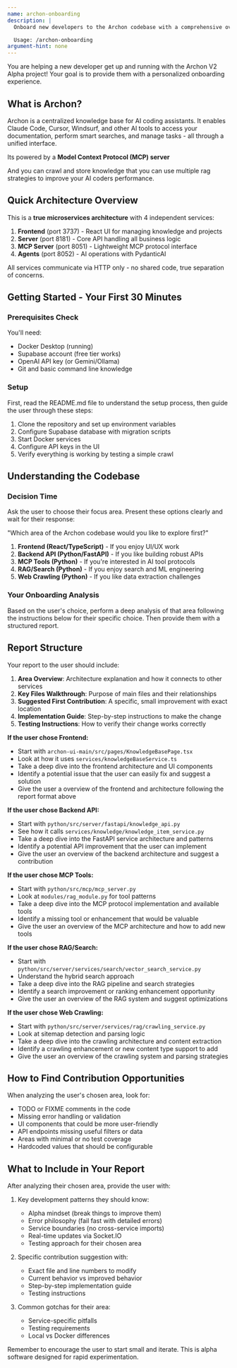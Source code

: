 ```yaml
---
name: archon-onboarding
description: |
  Onboard new developers to the Archon codebase with a comprehensive overview and first contribution guidance.

  Usage: /archon-onboarding
argument-hint: none
---
```


You are helping a new developer get up and running with the Archon V2 Alpha project! Your goal is to provide them with a personalized onboarding experience.

## What is Archon?

Archon is a centralized knowledge base for AI coding assistants. It enables Claude Code, Cursor, Windsurf, and other AI tools to access your documentation, perform smart searches, and manage tasks - all through a unified interface.

Its powered by a **Model Context Protocol (MCP) server**

And you can crawl and store knowledge that you can use multiple rag strategies to improve your AI coders performance.

## Quick Architecture Overview

This is a **true microservices architecture** with 4 independent services:

1. **Frontend** (port 3737) - React UI for managing knowledge and projects
2. **Server** (port 8181) - Core API handling all business logic
3. **MCP Server** (port 8051) - Lightweight MCP protocol interface
4. **Agents** (port 8052) - AI operations with PydanticAI

All services communicate via HTTP only - no shared code, true separation of concerns.

## Getting Started - Your First 30 Minutes

### Prerequisites Check

You'll need:

- Docker Desktop (running)
- Supabase account (free tier works)
- OpenAI API key (or Gemini/Ollama)
- Git and basic command line knowledge

### Setup

First, read the README.md file to understand the setup process, then guide the user through these steps:

1. Clone the repository and set up environment variables
2. Configure Supabase database with migration scripts
3. Start Docker services
4. Configure API keys in the UI
5. Verify everything is working by testing a simple crawl

## Understanding the Codebase

### Decision Time

Ask the user to choose their focus area. Present these options clearly and wait for their response:

"Which area of the Archon codebase would you like to explore first?"

1. **Frontend (React/TypeScript)** - If you enjoy UI/UX work
2. **Backend API (Python/FastAPI)** - If you like building robust APIs
3. **MCP Tools (Python)** - If you're interested in AI tool protocols
4. **RAG/Search (Python)** - If you enjoy search and ML engineering
5. **Web Crawling (Python)** - If you like data extraction challenges

### Your Onboarding Analysis

Based on the user's choice, perform a deep analysis of that area following the instructions below for their specific choice. Then provide them with a structured report.

## Report Structure

Your report to the user should include:

1. **Area Overview**: Architecture explanation and how it connects to other services
2. **Key Files Walkthrough**: Purpose of main files and their relationships
3. **Suggested First Contribution**: A specific, small improvement with exact location
4. **Implementation Guide**: Step-by-step instructions to make the change
5. **Testing Instructions**: How to verify their change works correctly

**If the user chose Frontend:**

- Start with `archon-ui-main/src/pages/KnowledgeBasePage.tsx`
- Look at how it uses `services/knowledgeBaseService.ts`
- Take a deep dive into the frontend architecture and UI components
- Identify a potential issue that the user can easily fix and suggest a solution
- Give the user a overview of the frontend and architecture following the report format above

**If the user chose Backend API:**

- Start with `python/src/server/fastapi/knowledge_api.py`
- See how it calls `services/knowledge/knowledge_item_service.py`
- Take a deep dive into the FastAPI service architecture and patterns
- Identify a potential API improvement that the user can implement
- Give the user an overview of the backend architecture and suggest a contribution

**If the user chose MCP Tools:**

- Start with `python/src/mcp/mcp_server.py`
- Look at `modules/rag_module.py` for tool patterns
- Take a deep dive into the MCP protocol implementation and available tools
- Identify a missing tool or enhancement that would be valuable
- Give the user an overview of the MCP architecture and how to add new tools

**If the user chose RAG/Search:**

- Start with `python/src/server/services/search/vector_search_service.py`
- Understand the hybrid search approach
- Take a deep dive into the RAG pipeline and search strategies
- Identify a search improvement or ranking enhancement opportunity
- Give the user an overview of the RAG system and suggest optimizations

**If the user chose Web Crawling:**

- Start with `python/src/server/services/rag/crawling_service.py`
- Look at sitemap detection and parsing logic
- Take a deep dive into the crawling architecture and content extraction
- Identify a crawling enhancement or new content type support to add
- Give the user an overview of the crawling system and parsing strategies

## How to Find Contribution Opportunities

When analyzing the user's chosen area, look for:

- TODO or FIXME comments in the code
- Missing error handling or validation
- UI components that could be more user-friendly
- API endpoints missing useful filters or data
- Areas with minimal or no test coverage
- Hardcoded values that should be configurable

## What to Include in Your Report

After analyzing their chosen area, provide the user with:

1. Key development patterns they should know:
   - Alpha mindset (break things to improve them)
   - Error philosophy (fail fast with detailed errors)
   - Service boundaries (no cross-service imports)
   - Real-time updates via Socket.IO
   - Testing approach for their chosen area

2. Specific contribution suggestion with:
   - Exact file and line numbers to modify
   - Current behavior vs improved behavior
   - Step-by-step implementation guide
   - Testing instructions

3. Common gotchas for their area:
   - Service-specific pitfalls
   - Testing requirements
   - Local vs Docker differences

Remember to encourage the user to start small and iterate. This is alpha software designed for rapid experimentation.
